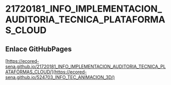 # **21720181_INFO_IMPLEMENTACION_AUDITORIA_TECNICA_PLATAFORMAS_CLOUD**

## **Enlace GitHubPages**

[https://ecored-sena.github.io/21720181_INFO_IMPLEMENTACION_AUDITORIA_TECNICA_PLATAFORMAS_CLOUD/](https://ecored-sena.github.io/524703_INFO_TEC_ANIMACION_3D/)

#
